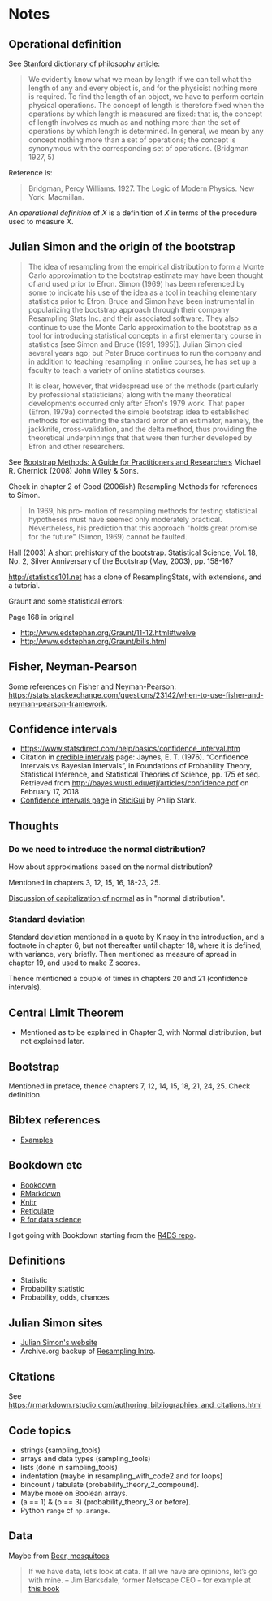 # Notes

## Operational definition

See [Stanford dictionary of philosophy article](https://plato.stanford.edu/entries/operationalism):

> We evidently know what we mean by length if we can tell what the length of
> any and every object is, and for the physicist nothing more is required. To
> find the length of an object, we have to perform certain physical operations.
> The concept of length is therefore fixed when the operations by which length is
> measured are fixed: that is, the concept of length involves as much as and
> nothing more than the set of operations by which length is determined. In
> general, we mean by any concept nothing more than a set of operations; the
> concept is synonymous with the corresponding set of operations. (Bridgman
> 1927, 5)

Reference is:

> Bridgman, Percy Williams. 1927. The Logic of Modern Physics. New York:
> Macmillan.

An *operational definition* of *X* is a definition of *X* in terms of the
procedure used to measure *X*.

## Julian Simon and the origin of the bootstrap

> The idea of resampling from the empirical distribution to form a Monte Carlo
> approximation to the bootstrap estimate may have been thought of and used prior
> to Efron. Simon (1969) has been referenced by some to indicate his use of the
> idea as a tool in teaching elementary statistics prior to Efron. Bruce and
> Simon have been instrumental in popularizing the bootstrap approach through
> their company Resampling Stats Inc. and their associated software. They also
> continue to use the Monte Carlo approximation to the bootstrap as a tool for
> introducing statistical concepts in a first elementary course in statistics
> [see Simon and Bruce (1991, 1995)]. Julian Simon died several years ago; but
> Peter Bruce continues to run the company and in addition to teaching resampling
> in online courses, he has set up a faculty to teach a variety of online
> statistics courses.
>
> It is clear, however, that widespread use of the methods (particularly by
> professional statisticians) along with the many theoretical developments
> occurred only after Efron's 1979 work. That paper (Efron, 1979a) connected the
> simple bootstrap idea to established methods for estimating the standard error
> of an estimator, namely, the jackknife, cross-validation, and the delta method,
> thus providing the theoretical underpinnings that that were then further
> developed by Efron and other researchers.

See [Bootstrap Methods: A Guide for Practitioners and
Researchers](http://www.dmmserver.com/DialABook/978/047/175/9780471756217.html)
Michael R. Chernick (2008) John Wiley & Sons.

Check in chapter 2 of Good (2006ish) Resampling Methods for references to
Simon.

> In 1969, his pro- motion of resampling methods for testing statistical
> hypotheses must have seemed only moderately practical. Nevertheless, his
> prediction that this approach "holds great promise for the future" (Simon,
> 1969) cannot be faulted.

Hall (2003) [A short prehistory of the
bootstrap](https://www.jstor.org/stable/pdf/3182845.pdf). Statistical Science,
Vol. 18, No. 2, Silver Anniversary of the Bootstrap (May, 2003), pp. 158-167

<http://statistics101.net> has a clone of ResamplingStats, with extensions, and
a tutorial.

Graunt and some statistical errors:

Page 168 in original

* http://www.edstephan.org/Graunt/11-12.html#twelve
* http://www.edstephan.org/Graunt/bills.html

## Fisher, Neyman-Pearson

Some references on Fisher and Neyman-Pearson:
<https://stats.stackexchange.com/questions/23142/when-to-use-fisher-and-neyman-pearson-framework>.

## Confidence intervals

* <https://www.statsdirect.com/help/basics/confidence_interval.htm>
* Citation in [credible
  intervals](https://www.statisticshowto.datasciencecentral.com/credible-interval/)
  page: Jaynes, E. T. (1976). “Confidence Intervals vs Bayesian
  Intervals”, in Foundations of Probability Theory, Statistical
  Inference, and Statistical Theories of Science, pp. 175 et
  seq. Retrieved from
  <http://bayes.wustl.edu/etj/articles/confidence.pdf> on February 17, 2018 
* [Confidence intervals
  page](https://www.stat.berkeley.edu/~stark/SticiGui/Text/confidenceIntervals.htm)
  in
  [SticiGui](https://www.stat.berkeley.edu/~stark/SticiGui/index.htm)
  by Philip Stark.

## Thoughts

### Do we need to introduce the normal distribution?

How about approximations based on the normal distribution?

Mentioned in chapters 3, 12, 15, 16, 18-23, 25.

[Discussion of capitalization of normal](https://stats.stackexchange.com/questions/173458/should-i-capitalise-the-n-in-normal-distribution-in-british-english) as in "normal distribution".

### Standard deviation

Standard deviation mentioned in a quote by Kinsey in the introduction, and a footnote in chapter 6, but not thereafter until chapter 18, where it is defined, with variance, very briefly.  Then mentioned as measure of spread in chapter 19, and used to make Z scores.

Thence mentioned a couple of times in chapters 20 and 21 (confidence intervals).

## Central Limit Theorem

* Mentioned as to be explained in Chapter 3, with Normal
  distribution, but not explained later.

## Bootstrap

Mentioned in preface, thence chapters 7, 12, 14, 15, 18, 21, 24, 25.  Check definition.

## Bibtex references

* [Examples](https://www.verbosus.com/bibtex-style-examples.html)

## Bookdown etc

* [Bookdown](https://bookdown.org/yihui/bookdown)
* [RMarkdown](https://rmarkdown.rstudio.com)
* [Knitr](https://yihui.name/knitr)
* [Reticulate](https://rstudio.github.io/reticulate)
* [R for data science](https://r4ds.had.co.nz)

I got going with Bookdown starting from the [R4DS
repo](https://github.com/hadley/r4ds).

## Definitions

* Statistic
* Probability statistic
* Probability, odds, chances

## Julian Simon sites

* [Julian Simon's website](http://juliansimon.com)
* Archive.org backup of [Resampling
  Intro](https://web.archive.org/web/19990224190319/http://www.inform.umd.edu/EdRes/Topic/Statistics/Resampling_Statistics).

## Citations

See <https://rmarkdown.rstudio.com/authoring_bibliographies_and_citations.html>

## Code topics

* strings (sampling_tools)
* arrays and data types (sampling_tools)
* lists (done in sampling_tools)
* indentation (maybe in resampling_with_code2 and for loops)
* bincount / tabulate (probability_theory_2_compound).
* Maybe more on Boolean arrays.
* (a == 1) & (b == 3) (probability_theory_3 or before).
* Python `range` cf `np.arange`.

## Data

Maybe from [Beer,
mosquitoes](https://github.com/odsti/datasets/tree/main/mosquito_beer)

> If we have data, let’s look at data. If all we have are opinions, let’s go
> with mine. – Jim Barksdale, former Netscape CEO - for example at [this book](https://www.oreilly.com/library/view/analytics-and-dynamic/9781118919774/9781118919774c05.xhtml)
